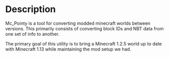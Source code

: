 # Description

Mc_Pointy is a tool for converting modded minecraft worlds between versions. This primarily consists of converting block IDs and NBT data from one set of info to another.

The primary goal of this utility is to bring a Minecraft 1.2.5 world up to date with Minecraft 1.13 while maintaining the mod setup we had.